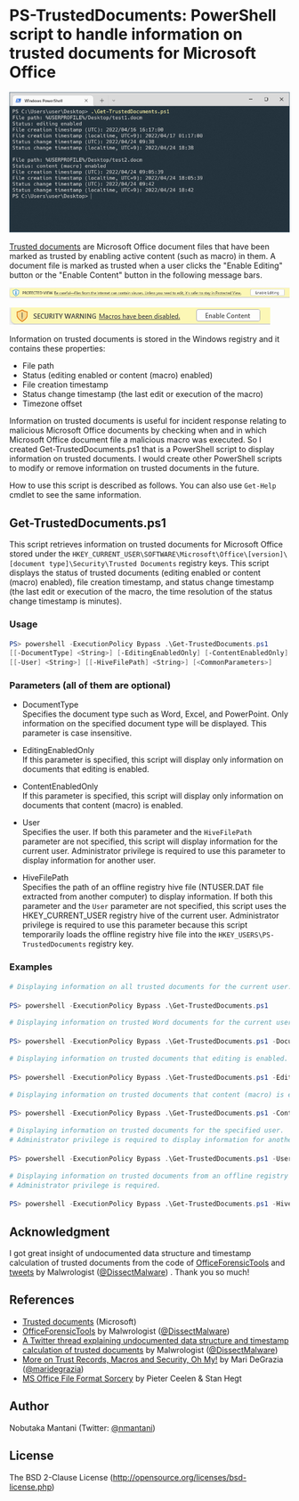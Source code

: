 # PS-TrustedDocuments: PowerShell script to handle information on trusted documents for Microsoft Office

![screenshot.png](images/screenshot.png)

[Trusted documents](https://support.microsoft.com/en-us/office/trusted-documents-cf872bd8-47ec-4c02-baa5-1fdba1a11b53) are Microsoft Office document files that have been marked as trusted by enabling active content (such as macro) in them. A document file is marked as trusted when a user clicks the "Enable Editing" button or the "Enable Content" button in the following message bars.

![messagebar1.png](images/messagebar1.png)

![messagebar2.png](images/messagebar2.png)

Information on trusted documents is stored in the Windows registry and it contains these properties:
- File path
- Status (editing enabled or content (macro) enabled)
- File creation timestamp
- Status change timestamp (the last edit or execution of the macro)
- Timezone offset

Information on trusted documents is useful for incident response relating to malicious Microsoft Office documents by checking when and in which Microsoft Office document file a malicious macro was executed. So I created Get-TrustedDocuments.ps1 that is a PowerShell script to display information on trusted documents. I would create other PowerShell scripts to modify or remove information on trusted documents in the future.

<!-- [Get-TrustedDocuments.ps1](https://github.com/nmantani/PS-TrustedDocuments#get-trusteddocumentsps1) -->

How to use this script is described as follows. You can also use `Get-Help` cmdlet to see the same information.

## Get-TrustedDocuments.ps1
This script retrieves information on trusted documents for Microsoft Office stored under the `HKEY_CURRENT_USER\SOFTWARE\Microsoft\Office\[version]\[document type]\Security\Trusted Documents` registry keys. This script displays the status of trusted documents (editing enabled or content (macro) enabled), file creation timestamp, and status change timestamp (the last edit or execution of the macro, the time resolution of the status change timestamp is minutes).

### Usage
```powershell
PS> powershell -ExecutionPolicy Bypass .\Get-TrustedDocuments.ps1
[[-DocumentType] <String>] [-EditingEnabledOnly] [-ContentEnabledOnly]
[[-User] <String>] [[-HiveFilePath] <String>] [<CommonParameters>]
```

### Parameters (all of them are optional)
- DocumentType  
Specifies the document type such as Word, Excel, and PowerPoint. Only information on the specified document type will be displayed. This parameter is case insensitive.

- EditingEnabledOnly  
If this parameter is specified, this script will display only information on documents that editing is enabled.

- ContentEnabledOnly  
If this parameter is specified, this script will display only information on documents that content (macro) is enabled.

- User  
Specifies the user. If both this parameter and the `HiveFilePath` parameter are not specified, this script will display information for the current user. Administrator privilege is required to use this parameter to display information for another user.

- HiveFilePath  
Specifies the path of an offline registry hive file (NTUSER.DAT file extracted from another computer) to display information. If both this parameter and the `User` parameter are not specified, this script uses the HKEY_CURRENT_USER registry hive of the current user. Administrator privilege is required to use this parameter because this script temporarily loads the offline registry hive file into the `HKEY_USERS\PS-TrustedDocuments` registry key.

### Examples
```powershell
# Displaying information on all trusted documents for the current user.

PS> powershell -ExecutionPolicy Bypass .\Get-TrustedDocuments.ps1
```

```powershell
# Displaying information on trusted Word documents for the current user.

PS> powershell -ExecutionPolicy Bypass .\Get-TrustedDocuments.ps1 -DocumentType word
```

```powershell
# Displaying information on trusted documents that editing is enabled.

PS> powershell -ExecutionPolicy Bypass .\Get-TrustedDocuments.ps1 -EditingEnabledOnly
```

```powershell
# Displaying information on trusted documents that content (macro) is enabled.

PS> powershell -ExecutionPolicy Bypass .\Get-TrustedDocuments.ps1 -ContentEnabledOnly
```

```powershell
# Displaying information on trusted documents for the specified user.
# Administrator privilege is required to display information for another user.

PS> powershell -ExecutionPolicy Bypass .\Get-TrustedDocuments.ps1 -User exampleuser
```

```powershell
# Displaying information on trusted documents from an offline registry hive file.
# Administrator privilege is required.

PS> powershell -ExecutionPolicy Bypass .\Get-TrustedDocuments.ps1 -HiveFilePath .\extracted\NTUSER.DAT
```

## Acknowledgment
I got great insight of undocumented data structure and timestamp calculation of trusted documents from the code of [OfficeForensicTools](https://github.com/DissectMalware/OfficeForensicTools) and [tweets](https://twitter.com/DissectMalware/status/1242399401156452353) by Malwrologist ([@DissectMalware](https://twitter.com/DissectMalware)) . Thank you so much!

## References
- [Trusted documents](https://support.microsoft.com/en-us/office/trusted-documents-cf872bd8-47ec-4c02-baa5-1fdba1a11b53) (Microsoft)
- [OfficeForensicTools](https://github.com/DissectMalware/OfficeForensicTools) by Malwrologist ([@DissectMalware](https://twitter.com/DissectMalware))
- [A Twitter thread explaining undocumented data structure and timestamp calculation of trusted documents](https://twitter.com/DissectMalware/status/1242399401156452353) by Malwrologist ([@DissectMalware](https://twitter.com/DissectMalware))
- [More on Trust Records, Macros and Security, Oh My!](http://az4n6.blogspot.com/2016/02/more-on-trust-records-macros-and.html) by Mari DeGrazia ([@maridegrazia](https://twitter.com/maridegrazia))
- [MS Office File Format Sorcery](https://troopers.de/downloads/troopers19/TROOPERS19_AR_MS_Office_file_format_sorcery.pdf) by Pieter Ceelen & Stan Hegt

## Author
Nobutaka Mantani (Twitter: [@nmantani](https://twitter.com/nmantani))

## License
The BSD 2-Clause License (http://opensource.org/licenses/bsd-license.php)
